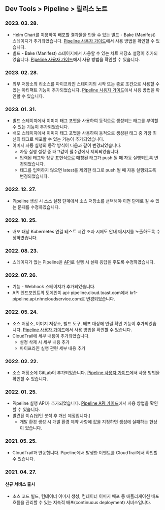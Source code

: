 ## Dev Tools > Pipeline > 릴리스 노트

### 2023. 03. 28.
* Helm Chart를 이용하여 배포할 결과물을 만들 수 있는 빌드 - Bake (Manifest) 스테이지가 추가되었습니다. [Pipeline 사용자 가이드](/Dev%20Tools/Pipeline/ko/stage-guide/#_2)에서 사용 방법을 확인할 수 있습니다.
* 빌드 - Bake (Manifest) 스테이지에서 사용할 수 있는 차트 저장소 설정이 추가되었습니다. [Pipeline 사용자 가이드](/Dev%20Tools/Pipeline/ko/console-guide/#_1)에서 사용 방법을 확인할 수 있습니다.

### 2023. 02. 28.
* 외부 저장소의 리소스를 파이프라인 스테이지의 시작 또는 종료 조건으로 사용할 수 있는 아티팩트 기능이 추가되었습니다. [Pipeline 사용자 가이드](/Dev%20Tools/Pipeline/ko/console-guide/#_1)에서 사용 방법을 확인할 수 있습니다.

### 2023. 01. 31.
* 빌드 스테이지에서 이미지 태그 포맷을 사용하여 동적으로 생성되는 태그를 부여할 수 있는 기능이 추가되었습니다.
* 배포 스테이지에서 이미지 태그 포맷을 사용하여 동적으로 생성된 태그 중 가장 최신의 태그로 배포할 수 있는 기능이 추가되었습니다.
* 이미지 자동 실행의 동작 방식이 다음과 같이 변경되었습니다.
    * 자동 실행 설정 중 태그값이 필수값에서 제외되었습니다.
    * 입력된 태그와 정규 표현식으로 매칭된 태그가 push 될 때 자동 실행되도록 변경되었습니다.  
    * 태그를 입력하지 않으면 latest를 제외한 태그로 push 될 때 자동 실행되도록 변경되었습니다.

### 2022. 12. 27.
* Pipeline 생성 시 소스 설정 단계에서 소스 저장소를 선택해야 이전 단계로 갈 수 있는 문제를 수정하였습니다.

### 2022. 10. 25.
* 배포 대상 Kubernetes 연결 테스트 시간 초과 시에도 안내 메시지를 노출하도록 수정하였습니다.

### 2022. 08. 23.
* 스테이지가 없는 Pipeline을 [API](https://docs.nhncloud.com/ko/Dev%20Tools/Pipeline/ko/api-guide/#pipeline)로 실행 시 실패 응답을 주도록 수정하였습니다.

### 2022. 07. 26.
* 기능 - Webhook 스테이지가 추가되었습니다.
* API 엔드포인트의 도메인이 api-pipeline.cloud.toast.com에서 kr1-pipeline.api.nhncloudservice.com로 변경되었습니다.

### 2022. 05. 24.
* 소스 저장소, 이미지 저장소, 빌드 도구, 배포 대상에 연결 확인 기능이 추가되었습니다. [Pipeline 사용자 가이드](/Dev%20Tools/Pipeline/ko/console-guide)에서 사용 방법을 확인할 수 있습니다. 
* CloudTrail에 세부 내용이 추가되었습니다.
    * 설정 삭제 시 세부 내용 추가
    * 파이프라인 실행 관련 세부 내용 추가

### 2022. 02. 22.
* 소스 저장소에 GitLab이 추가되었습니다. [Pipeline 사용자 가이드](/Dev%20Tools/Pipeline/ko/console-guide/#_1)에서 사용 방법을 확인할 수 있습니다.

### 2022. 01. 25.
* Pipeline 실행 API가 추가되었습니다. [Pipeline API 가이드](/Dev%20Tools/Pipeline/ko/api-guide/#pipeline)에서 사용 방법을 확인할 수 있습니다.
* 발견된 이슈(원인 분석 후 개선 예정입니다.)
    * 개발 환경 생성 시 개발 환경 제약 사항에 값을 지정하면 생성에 실패하는 현상이 있습니다.

### 2021. 05. 25.
* CloudTrail과 연동합니다. Pipeline에서 발생한 이벤트를 CloudTrail에서 확인할 수 있습니다.

### 2021. 04. 27.

#### 신규 서비스 출시
* 소스 코드 빌드, 컨테이너 이미지 생성, 컨테이너 이미지 배포 등 애플리케이션 배포 흐름을 관리할 수 있는 지속적 배포(continuous deployment) 서비스입니다.
